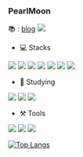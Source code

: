 ### PearlMoon

📚 : [blog](https://chicken-programmer.tistory.com)
 <a href="https://github.com/Pearlmoon997"><img src="https://hits.seeyoufarm.com/api/count/incr/badge.svg?url=https%3A%2F%2Fgithub.com%2Fseondal&count_bg=%23000000&title_bg=%23000000&icon=github.svg&icon_color=%23E7E7E7&title=GitHub&edge_flat=false)"/></a>


- 💻 Stacks

<img src="https://img.shields.io/badge/Java-004088?style=flat&logo=Java&logoColor=white"/> <img src="https://img.shields.io/badge/Spring-6DB33F?style=flat&logo=Spring&logoColor=white"/> <img src="https://img.shields.io/badge/SpringBoot-6DB33F?style=flat&logo=SpringBoot&logoColor=white"/>  <img src="https://img.shields.io/badge/PostgreSQL-4169E1?style=flat&logo=PostgreSQL&logoColor=white"/> <img src="https://img.shields.io/badge/jQuery-0769AD?style=flat&logo=jQuery&logoColor=white"/> <img src="https://img.shields.io/badge/MySQL-4479A1?style=flat&logo=MySQL&logoColor=white"/>
<img src="https://img.shields.io/badge/Swagger-85EA2D?style=flat&logo=Swagger&logoColor=white"/>


- 📝 Studying

<img src="https://img.shields.io/badge/JavaScript-F7DF1E?style=flat&logo=JavaScript&logoColor=white"/>  <img src="https://img.shields.io/badge/AWS-232F3E?style=flat&logo=Amazon AWS&logoColor=white"/> <img src="https://img.shields.io/badge/Node.js-339933?style=flat&logo=Node.js&logoColor=white"/>



- ⚒ Tools

<img src="https://img.shields.io/badge/IntelliJ-000000?style=flat&logo=IntelliJ IDEA&logoColor=white"/> <img src="https://img.shields.io/badge/GitHub-181717?style=flat&logo=GitHub&logoColor=white"/> <img src="https://img.shields.io/badge/Notion-000000?style=flat&logo=Notion&logoColor=white"/>


[![Top Langs](https://github-readme-stats.vercel.app/api/top-langs/?username=pearlmoon997&layout=compact)](https://github.com/anuraghazra/github-readme-stats)

